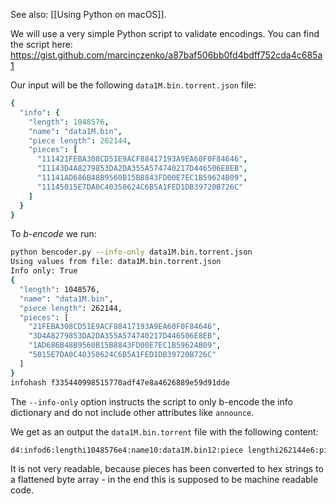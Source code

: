 See also: [[Using Python on macOS]].

We will use a very simple Python script to validate encodings. You can find the script here: https://gist.github.com/marcinczenko/a87baf506bb0fd4bdff752cda4c685a1

Our input will be the following `data1M.bin.torrent.json` file:

```nim
{
  "info": {
    "length": 1048576,
    "name": "data1M.bin",
    "piece length": 262144,
    "pieces": [
      "111421FEBA308CD51E9ACF88417193A9EA60F0F84646",
      "11143D4A8279853DA2DA355A574740217D446506E8EB",
      "11141AD686B48B9560B15B8843FD00E7EC1B59624B09",
      "11145015E7DA0C40350624C6B5A1FED1DB39720B726C"
    ]
  }
}
```

To *b-encode* we run:

```bash
python bencoder.py --info-only data1M.bin.torrent.json
Using values from file: data1M.bin.torrent.json
Info only: True
{
  "length": 1048576,
  "name": "data1M.bin",
  "piece length": 262144,
  "pieces": [
    "21FEBA308CD51E9ACF88417193A9EA60F0F84646",
    "3D4A8279853DA2DA355A574740217D446506E8EB",
    "1AD686B48B9560B15B8843FD00E7EC1B59624B09",
    "5015E7DA0C40350624C6B5A1FED1DB39720B726C"
  ]
}
infohash f335440998515770adf47e8a4626889e59d91dde
```

The `--info-only` option instructs the script to only b-encode the info dictionary and do not include other attributes like `announce`.

We get as an output the `data1M.bin.torrent` file with the following content:

```bash
d4:infod6:lengthi1048576e4:name10:data1M.bin12:piece lengthi262144e6:pieces80:!��0���ψAq���`��FF=J�y�=��5ZWG@!}De��ֆ���`�[�C� ��YbK	P��@5$Ƶ����9rrlee
```

It is not very readable, because pieces has been converted to hex strings to a flattened byte array - in the end this is supposed to be machine readable code.